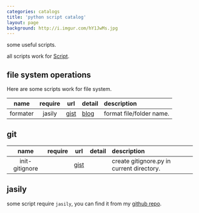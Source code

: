 ```yaml
---
categories: catalogs
title: 'python script catalog'
layout: page
background: http://i.imgur.com/hY1JwMs.jpg
---
```


some useful scripts.

all scripts work for [Script][0].

<!-- more -->

## file system operations

Here are some scripts work for file system.

name|require|url|detail|description
:-:|:-:|:-:|:-|:-
formater|jasily|[gist][1]|[blog][3]|format file/folder name.

## git

name|require|url|detail|description
:-:|:-:|:-:|:-|:-
init-gitignore||[gist][4]||create gitignore.py in current directory.

## jasily

some script require `jasily`, you can find it from my [github repo][2].

[0]: https://github.com/Cologler/Script
[1]: https://gist.github.com/Cologler/5d6f94393358102ecbfbb2f55ee66981
[2]: https://github.com/Cologler/py.jasily.cologler
[3]: /4D2ECCD6-D852-4949-8E79-38D2CD00025F.html
[4]: https://gist.github.com/Cologler/505b4afc8db05e5641304aaebac27d3a